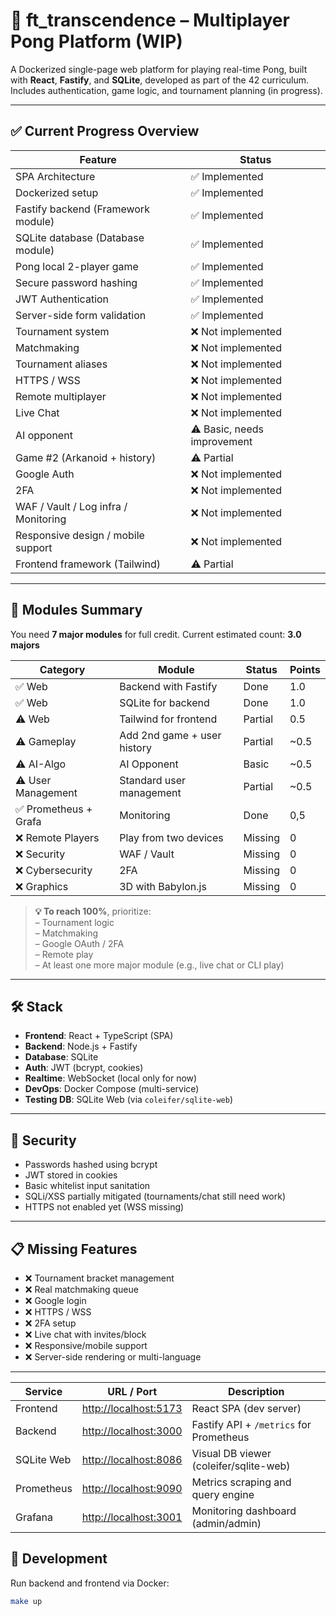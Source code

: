 # 🏓 ft_transcendence – Multiplayer Pong Platform (WIP)

A Dockerized single-page web platform for playing real-time Pong, built with **React**, **Fastify**, and **SQLite**, developed as part of the 42 curriculum. Includes authentication, game logic, and tournament planning (in progress).

---

## ✅ Current Progress Overview

| Feature                                    | Status            |
|-------------------------------------------|-------------------|
| SPA Architecture                          | ✅ Implemented    |
| Dockerized setup                          | ✅ Implemented    |
| Fastify backend (Framework module)        | ✅ Implemented    |
| SQLite database (Database module)         | ✅ Implemented    |
| Pong local 2-player game                  | ✅ Implemented    |
| Secure password hashing                   | ✅ Implemented    |
| JWT Authentication                        | ✅ Implemented    |
| Server-side form validation               | ✅ Implemented    |
| Tournament system                         | ❌ Not implemented|
| Matchmaking                               | ❌ Not implemented|
| Tournament aliases                        | ❌ Not implemented|
| HTTPS / WSS                               | ❌ Not implemented|
| Remote multiplayer                        | ❌ Not implemented|
| Live Chat                                 | ❌ Not implemented|
| AI opponent                               | ⚠️ Basic, needs improvement |
| Game #2 (Arkanoid + history)              | ⚠️ Partial         |
| Google Auth                               | ❌ Not implemented|
| 2FA                                       | ❌ Not implemented|
| WAF / Vault / Log infra / Monitoring      | ❌ Not implemented|
| Responsive design / mobile support        | ❌ Not implemented|
| Frontend framework (Tailwind)             | ⚠️ Partial         |

---

## 🧩 Modules Summary

You need **7 major modules** for full credit. Current estimated count: **3.0 majors**

| Category             | Module                                 | Status        | Points |
|----------------------|----------------------------------------|---------------|--------|
| ✅ Web               | Backend with Fastify                   | Done          | 1.0    |
| ✅ Web               | SQLite for backend                     | Done          | 1.0    |
| ⚠️ Web               | Tailwind for frontend                  | Partial       | 0.5    |
| ⚠️ Gameplay          | Add 2nd game + user history            | Partial       | ~0.5   |
| ⚠️ AI-Algo           | AI Opponent                            | Basic         | ~0.5   |
| ⚠️ User Management   | Standard user management               | Partial       | ~0.5   |
| ✅ Prometheus + Grafa| Monitoring                             | Done          | 0,5    |
| ❌ Remote Players    | Play from two devices                  | Missing       | 0      |
| ❌ Security          | WAF / Vault                            | Missing       | 0      |
| ❌ Cybersecurity     | 2FA                                    | Missing       | 0      |
| ❌ Graphics          | 3D with Babylon.js                     | Missing       | 0      |

> **💡 To reach 100%**, prioritize:  
> – Tournament logic  
> – Matchmaking  
> – Google OAuth / 2FA  
> – Remote play  
> – At least one more major module (e.g., live chat or CLI play)

---

## 🛠️ Stack

- **Frontend**: React + TypeScript (SPA)
- **Backend**: Node.js + Fastify
- **Database**: SQLite
- **Auth**: JWT (bcrypt, cookies)
- **Realtime**: WebSocket (local only for now)
- **DevOps**: Docker Compose (multi-service)
- **Testing DB**: SQLite Web (via `coleifer/sqlite-web`)

---

## 🔐 Security

- Passwords hashed using bcrypt
- JWT stored in cookies
- Basic whitelist input sanitation
- SQLi/XSS partially mitigated (tournaments/chat still need work)
- HTTPS not enabled yet (WSS missing)

---

## 📋 Missing Features

- ❌ Tournament bracket management
- ❌ Real matchmaking queue
- ❌ Google login
- ❌ HTTPS / WSS
- ❌ 2FA setup
- ❌ Live chat with invites/block
- ❌ Responsive/mobile support
- ❌ Server-side rendering or multi-language

---
| Service    | URL / Port                                     | Description                             |
| ---------- | ---------------------------------------------- | --------------------------------------- |
| Frontend   | [http://localhost:5173](http://localhost:5173) | React SPA (dev server)                  |
| Backend    | [http://localhost:3000](http://localhost:3000) | Fastify API + `/metrics` for Prometheus |
| SQLite Web | [http://localhost:8086](http://localhost:8086) | Visual DB viewer (coleifer/sqlite-web)  |
| Prometheus | [http://localhost:9090](http://localhost:9090) | Metrics scraping and query engine       |
| Grafana    | [http://localhost:3001](http://localhost:3001) | Monitoring dashboard (admin/admin)      |


## 🚀 Development

Run backend and frontend via Docker:

```bash
make up
```

